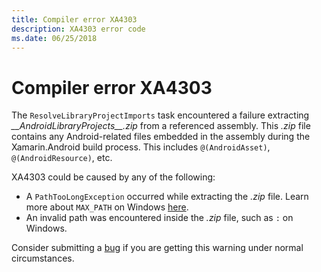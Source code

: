 ```yaml
---
title: Compiler error XA4303
description: XA4303 error code
ms.date: 06/25/2018
---
```

# Compiler error XA4303

The `ResolveLibraryProjectImports` task encountered a failure
extracting *\_\_AndroidLibraryProjects\_\_.zip* from a referenced
assembly. This *.zip* file contains any Android-related files embedded in
the assembly during the Xamarin.Android build process. This includes
`@(AndroidAsset)`, `@(AndroidResource)`, etc.

XA4303 could be caused by any of the following:

  - A `PathTooLongException` occurred while extracting the *.zip* file.
    Learn more about `MAX_PATH` on Windows [here][max_path].
  - An invalid path was encountered inside the *.zip* file, such as `:` on
    Windows.

Consider submitting a [bug][bug] if you are getting this warning under
normal circumstances.

[max_path]: https://msdn.microsoft.com/en-us/library/windows/desktop/aa365247(v=vs.85).aspx#maxpath
[bug]: https://github.com/xamarin/xamarin-android/wiki/Submitting-Bugs,-Feature-Requests,-and-Pull-Requests
